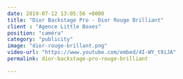 ```yaml
---
date: 2019-07-12 13:05:56 +0000
title: "Dior Backstage Pro - Dior Rouge Brilliant"
client : "Agence Little Boxes"
position: "caméra"
category: "publicity"
image: "dior-rouge-brillant.png"
video-url: "https://www.youtube.com/embed/4I-WY_t9iJA"
permalink: dior-backstage-pro-rouge-brilliant

---
```

